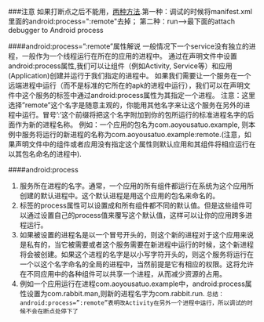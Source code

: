###注意
如果打断点之后不能用，[两种方法](http://blog.csdn.net/yaoobs/article/details/51296198).第一种：调试的时候将manifest.xml里面的android:process=":remote"去掉；
第二种：run-->最下面的attach debugger to Android process

####android:process=”:remote”属性解说
一般情况下一个service没有独立的进程，一般作为一个线程运行在所在的应用的进程中。
通过在声明文件中设置android:process属性,我们可以让组件（例如Activity, Service等）和应用(Application)创建并运行于我们指定的进程中。
如果我们需要让一个服务在一个远端进程中运行（而不是标准的它所在的apk的进程中运行），我们可以在声明文件中这个服务的标签中通过android:process属性为其指定一个进程。 
注意：这里选择”remote”这个名字是随意主观的，你能用其他名字来让这个服务在另外的进程中运行。冒号’:’这个前缀将把这个名字附加到你的包所运行的标准进程名字的后面作为新的进程名称。 
例如：一个应用的包名为com.aoyousatuo.example, 则本例中服务将运行的新进程的名称为com.aoyousatuo.example:remote.(注意，如果声明文件中的组件或者应用没有指定这个属性则默认应用和其组件将相应运行在以其包名命名的进程中).

####android:process

1. 服务所在进程的名字。通常，一个应用的所有组件都运行在系统为这个应用所创建的默认进程中。这个默认进程是用这个应用的包名来命名的。
2. 标签的process属性可以设置成和所有组件都不同的默认值。但是这些组件可以通过设置自己的process值来覆写这个默认值，这样可以让你的应用跨多进程运行。
3. 如果被设置的进程名是以一个冒号开头的，则这个新的进程对于这个应用来说是私有的，当它被需要或者这个服务需要在新进程中运行的时候，这个新进程将会被创建。如果这个进程的名字是以小写字符开头的，则这个服务将运行在一个以这个名字命名的全局的进程中，当然前提是它有相应的权限。这将允许在不同应用中的各种组件可以共享一个进程，从而减少资源的占用。 
4. 例如一个应用运行在进程com.aoyousatuo.example中，android:process属性设置为com.rabbit.man,则新的进程名字为com.rabbit.run.
`总结：android:process=”:remote”表明改Activity在另外一个进程中运行，所以调试的时候不会在断点处停下了`

